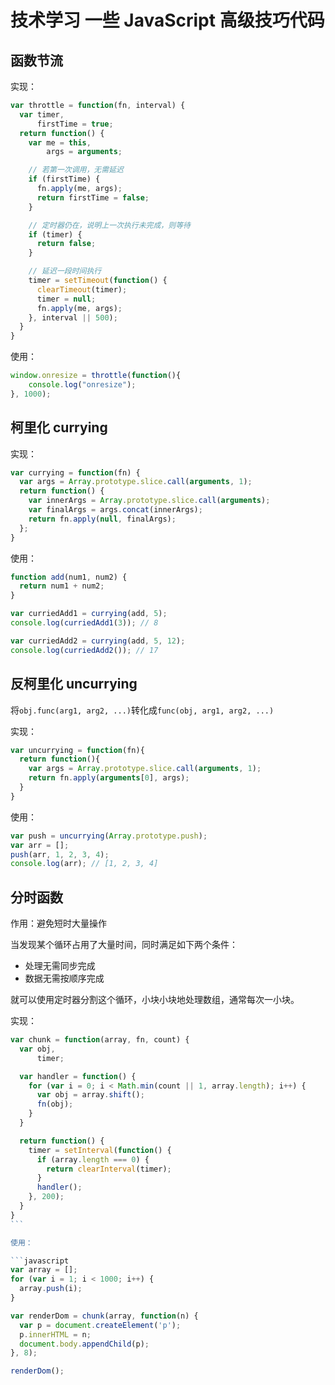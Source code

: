 # 技术学习 一些 JavaScript 高级技巧代码

## 函数节流

实现：

```javascript
var throttle = function(fn, interval) {
  var timer,
      firstTime = true;
  return function() {
    var me = this,
        args = arguments;

    // 若第一次调用，无需延迟
    if (firstTime) {
      fn.apply(me, args);
      return firstTime = false;
    }

    // 定时器仍在，说明上一次执行未完成，则等待
    if (timer) {
      return false;
    }

    // 延迟一段时间执行
    timer = setTimeout(function() {
      clearTimeout(timer);
      timer = null;
      fn.apply(me, args);
    }, interval || 500);
  }
}
```

使用：

```javascript
window.onresize = throttle(function(){
    console.log("onresize");
}, 1000);
```

## 柯里化 currying

实现：

```javascript
var currying = function(fn) {
  var args = Array.prototype.slice.call(arguments, 1);
  return function() {
    var innerArgs = Array.prototype.slice.call(arguments);
    var finalArgs = args.concat(innerArgs);
    return fn.apply(null, finalArgs);
  };
}
```

使用：
```javascript
function add(num1, num2) {
  return num1 + num2;
}

var curriedAdd1 = currying(add, 5);
console.log(curriedAdd1(3)); // 8

var curriedAdd2 = currying(add, 5, 12);
console.log(curriedAdd2()); // 17
```

## 反柯里化 uncurrying

将`obj.func(arg1, arg2, ...)`转化成`func(obj, arg1, arg2, ...)`

实现：

```javascript
var uncurrying = function(fn){
  return function(){
    var args = Array.prototype.slice.call(arguments, 1);
    return fn.apply(arguments[0], args);
  }
}
```

使用：

```javascript
var push = uncurrying(Array.prototype.push);
var arr = [];
push(arr, 1, 2, 3, 4);
console.log(arr); // [1, 2, 3, 4]
```

## 分时函数

作用：避免短时大量操作

当发现某个循环占用了大量时间，同时满足如下两个条件：

- 处理无需同步完成
- 数据无需按顺序完成

就可以使用定时器分割这个循环，小块小块地处理数组，通常每次一小块。

实现：

````javascript
var chunk = function(array, fn, count) {
  var obj,
      timer;

  var handler = function() {
    for (var i = 0; i < Math.min(count || 1, array.length); i++) {
      var obj = array.shift();
      fn(obj);
    }
  }

  return function() {
    timer = setInterval(function() {
      if (array.length === 0) {
        return clearInterval(timer);
      }
      handler();
    }, 200);
  }
}
```

使用：

```javascript
var array = [];
for (var i = 1; i < 1000; i++) {
  array.push(i);
}

var renderDom = chunk(array, function(n) {
  var p = document.createElement('p');
  p.innerHTML = n;
  document.body.appendChild(p);
}, 8);

renderDom();
````
